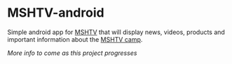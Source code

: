# MSHTV-android
Simple android app for [MSHTV](https://www.middleschoolhoops.com) that will display news, videos, products and important information about the [MSHTV camp](https://www.mshtvcamp.com/).

*More info to come as this project progresses*
